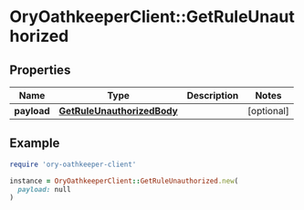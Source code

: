 # OryOathkeeperClient::GetRuleUnauthorized

## Properties

| Name | Type | Description | Notes |
| ---- | ---- | ----------- | ----- |
| **payload** | [**GetRuleUnauthorizedBody**](GetRuleUnauthorizedBody.md) |  | [optional] |

## Example

```ruby
require 'ory-oathkeeper-client'

instance = OryOathkeeperClient::GetRuleUnauthorized.new(
  payload: null
)
```

